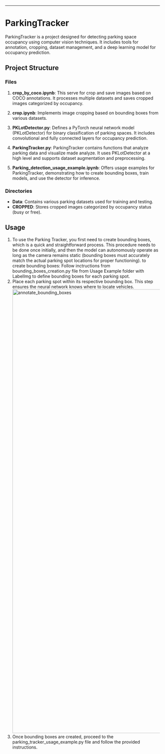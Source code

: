 
---

# ParkingTracker

ParkingTracker is a project designed for detecting parking space occupancy using computer vision techniques. It includes tools for annotation, cropping, dataset management, and a deep learning model for occupancy prediction.

## Project Structure

### Files

1. **crop_by_coco.ipynb**: This serve for crop and save images based on COCO annotations. It processes multiple datasets and saves cropped images categorized by occupancy.

2. **crop.ipynb**: Implements image cropping based on bounding boxes from various datasets.

3. **PKLotDetector.py**: Defines a PyTorch neural network model (PKLotDetector) for binary classification of parking spaces. It includes convolutional and fully connected layers for occupancy prediction.

4. **ParkingTracker.py**: ParkingTracker contains functions that analyze parking data and visualize made analyze. It uses PKLotDetector at a high level and supports dataset augmentation and preprocessing. 

5. **Parking_detection_usage_example.ipynb**: Offers usage examples for ParkingTracker, demonstrating how to create bounding boxes, train models, and use the detector for inference.

### Directories

- **Data**: Contains various parking datasets used for training and testing.
- **CROPPED**: Stores cropped images categorized by occupancy status (busy or free).

## Usage

1. To use the Parking Tracker, you first need to create bounding boxes, which is a quick and straightforward process. This procedure needs to be done once initially, and then the model can autonomously operate as long as the camera remains static (bounding boxes must accurately match the actual parking spot locations for proper functioning). to create bounding boxes: Follow inctructions from bounding_boxes_creation.py file from Usage Example folder with LabelImg to define bounding boxes for each parking spot.
2. Place each parking spot within its respective bounding box. This step ensures the neural network knows where to locate vehicles.<img width="1440" alt="annotate_bounding_boxes" src="https://github.com/osipgas/ParkingTracker/assets/115102730/be004f64-2301-4cd7-b462-a9d28817f64b">
3. Once bounding boxes are created, proceed to the parking_tracker_usage_example.py file and follow the provided instructions.
